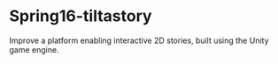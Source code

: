 # Spring16-tiltastory
Improve a platform enabling interactive 2D stories, built using the Unity game engine.
